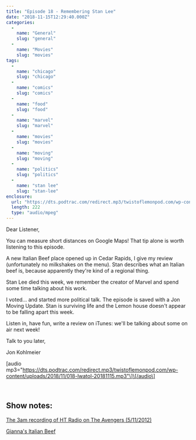 ```yaml
---
title: "Episode 18 - Remembering Stan Lee"
date: "2018-11-15T12:29:40.000Z"
categories: 
  - 
    name: "General"
    slug: "general"
  - 
    name: "Movies"
    slug: "movies"
tags: 
  - 
    name: "chicago"
    slug: "chicago"
  - 
    name: "comics"
    slug: "comics"
  - 
    name: "food"
    slug: "food"
  - 
    name: "marvel"
    slug: "marvel"
  - 
    name: "movies"
    slug: "movies"
  - 
    name: "moving"
    slug: "moving"
  - 
    name: "politics"
    slug: "politics"
  - 
    name: "stan lee"
    slug: "stan-lee"
enclosure: 
  url: "https://dts.podtrac.com/redirect.mp3/twistoflemonpod.com/wp-content/uploads/2018/11/018-lwatol-20181115.mp3"
  length: 222
  type: "audio/mpeg"
---
```


Dear Listener,

You can measure short distances on Google Maps! That tip alone is worth listening to this episode.

A new Italian Beef place opened up in Cedar Rapids, I give my review (unfortunately no milkshakes on the menu). Stan describes what an Italian beef is, because apparently they're kind of a regional thing.

Stan Lee died this week, we remember the creator of Marvel and spend some time talking about his work.

I voted... and started more political talk. The episode is saved with a Jon Moving Update. Stan is surviving life and the Lemon house doesn't appear to be falling apart this week.

Listen in, have fun, write a review on iTunes: we'll be talking about some on air next week!

Talk to you later,

Jon Kohlmeier

\[audio mp3="https://dts.podtrac.com/redirect.mp3/twistoflemonpod.com/wp-content/uploads/2018/11/018-lwatol-20181115.mp3"\]\[/audio\]

 

## Show notes:

[The 3am recording of HT Radio on The Avengers (5/11/2012)](https://media.higherthings.org/podcasts/legacy-cast/episode-186-may-11th-2012/) 

[Gianna's Italian Beef](http://giannasbeef.com)
